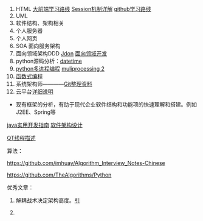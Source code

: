 1. HTML  [大前端学习路线](http://bbs.itheima.com/thread-391250-1-1.html)   [Session机制详解](https://www.cnblogs.com/lonelydreamer/p/6169469.html)	[github学习路线](https://github.com/qianguyihao/Web)
2. UML
3. 软件结构、架构相关
4. 个人服务器
5. 个人网页
6. SOA 面向服务架构
7. 面向领域架构DDD [Jdon](https://www.jdon.com/)   [面向领域开发](https://www.cnblogs.com/cnblogsfans/p/7767162.html)
8. python源码分析：[datetime](https://www.cnblogs.com/liuzhen1995/p/9350125.html)   
9. [python多进程编程](https://www.cnblogs.com/kaituorensheng/p/4445418.html)  [muliprocessing 2](https://www.cnblogs.com/webber1992/p/6217327.html)
10. [函数式编程](https://blog.csdn.net/valada/article/details/79909782)
11. 系统架构师————[Git整理资料](https://gitee.com/lxmuyu/soft_examination/tree/master/)
12.  云平台[详细说明](http://c.biancheng.net/view/3953.html)

- 现有框架的分析，有助于现代企业软件结构和功能项的快速理解和搭建。例如  J2EE、Spring等

[java实用开发指南](https://www.jdon.com/mybook/index.htm)   [软件架构设计](https://www.jdon.com/design.htm)  

[QT线程描述](https://blog.csdn.net/waterMelon_eater/article/details/89481488)



算法：

https://github.com/imhuay/Algorithm_Interview_Notes-Chinese

https://github.com/TheAlgorithms/Python





优秀文章：

1. 解耦战术决定架构高度。[引](https://cloud.tencent.com/info/e23d11dece219e4c31280280aa372bbd.html)

2. 









